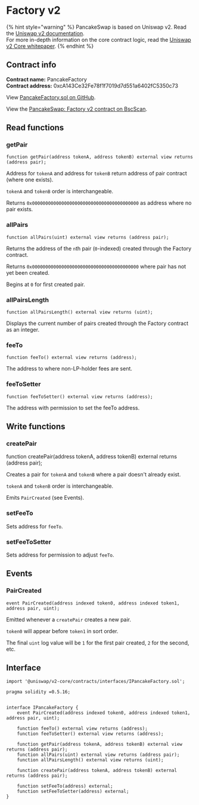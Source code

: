 # Factory v2

{% hint style="warning" %}
PancakeSwap is based on Uniswap v2. Read the [Uniswap v2 documentation](https://uniswap.org/docs/v2/).  
For more in-depth information on the core contract logic, read the [Uniswap v2 Core whitepaper](https://uniswap.org/whitepaper.pdf).
{% endhint %}

## Contract info

**Contract name:** PancakeFactory  
**Contract address:** 0xcA143Ce32Fe78f1f7019d7d551a6402fC5350c73

View [PancakeFactory.sol on GitHub](https://github.com/pancakeswap/pancake-swap-core/blob/master/contracts/PancakeFactory.sol).

View the [PancakeSwap: Factory v2 contract on BscScan](https://bscscan.com/address/0xca143ce32fe78f1f7019d7d551a6402fc5350c73).

## Read functions

### getPair

`function getPair(address tokenA, address tokenB) external view returns (address pair);`

Address for `tokenA` and address for `tokenB` return address of pair contract \(where one exists\).

`tokenA` and `tokenB` order is interchangeable.

Returns  `0x0000000000000000000000000000000000000000` as address where no pair exists.

### allPairs

`function allPairs(uint) external view returns (address pair);`

Returns the address of the `n`th pair \(`0`-indexed\) created through the Factory contract.

Returns  `0x0000000000000000000000000000000000000000` where pair has not yet been created.

Begins at `0` for first created pair.

### allPairsLength

`function allPairsLength() external view returns (uint);`

Displays the current number of pairs created through the Factory contract as an integer.

### feeTo

`function feeTo() external view returns (address);`

The address to where non-LP-holder fees are sent.

### feeToSetter

`function feeToSetter() external view returns (address);`

The address with permission to set the feeTo address.

## Write functions

### createPair

function createPair\(address tokenA, address tokenB\) external returns \(address pair\);

Creates a pair for `tokenA` and `tokenB` where a pair doesn't already exist.

`tokenA` and `tokenB` order is interchangeable.

Emits `PairCreated` \(see Events\).

### setFeeTo

Sets address for `feeTo`.

### setFeeToSetter

Sets address for permission to adjust `feeTo`.

## Events

### PairCreated

`event PairCreated(address indexed token0, address indexed token1, address pair, uint);`

Emitted whenever a `createPair` creates a new pair.

`token0` will appear before `token1` in sort order.

 The final `uint` log value will be `1` for the first pair created, `2` for the second, etc.

## Interface

```text
import '@uniswap/v2-core/contracts/interfaces/IPancakeFactory.sol';
```

```text
pragma solidity =0.5.16;


interface IPancakeFactory {
    event PairCreated(address indexed token0, address indexed token1, address pair, uint);

    function feeTo() external view returns (address);
    function feeToSetter() external view returns (address);

    function getPair(address tokenA, address tokenB) external view returns (address pair);
    function allPairs(uint) external view returns (address pair);
    function allPairsLength() external view returns (uint);

    function createPair(address tokenA, address tokenB) external returns (address pair);

    function setFeeTo(address) external;
    function setFeeToSetter(address) external;
}
```

